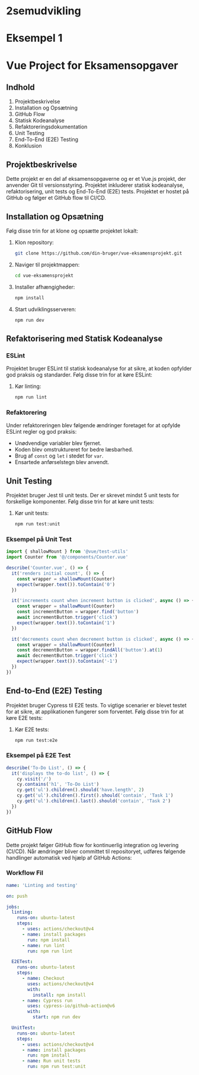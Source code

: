 # 2semudvikling

# Eksempel 1

# Vue Project for Eksamensopgaver

## Indhold
1. Projektbeskrivelse
2. Installation og Opsætning
3. GitHub Flow
4. Statisk Kodeanalyse
5. Refaktoreringsdokumentation
6. Unit Testing
7. End-To-End (E2E) Testing
8. Konklusion

## Projektbeskrivelse
Dette projekt er en del af eksamensopgaverne og er et Vue.js projekt, der anvender Git til versionsstyring. Projektet inkluderer statisk kodeanalyse, refaktorisering, unit tests og End-To-End (E2E) tests. Projektet er hostet på GitHub og følger et GitHub flow til CI/CD.

## Installation og Opsætning
Følg disse trin for at klone og opsætte projektet lokalt:

1. Klon repository:
    ```sh
    git clone https://github.com/din-bruger/vue-eksamensprojekt.git
    ```
2. Naviger til projektmappen:
    ```sh
    cd vue-eksamensprojekt
    ```
3. Installer afhængigheder:
    ```sh
    npm install
    ```
4. Start udviklingsserveren:
    ```sh
    npm run dev
    ```

## Refaktorisering med Statisk Kodeanalyse
### ESLint
Projektet bruger ESLint til statisk kodeanalyse for at sikre, at koden opfylder god praksis og standarder. Følg disse trin for at køre ESLint:

1. Kør linting:
    ```sh
    npm run lint
    ```

### Refaktorering
Under refaktoreringen blev følgende ændringer foretaget for at opfylde ESLint regler og god praksis:
- Unødvendige variabler blev fjernet.
- Koden blev omstruktureret for bedre læsbarhed.
- Brug af `const` og `let` i stedet for `var`.
- Ensartede anførselstegn blev anvendt.

## Unit Testing
Projektet bruger Jest til unit tests. Der er skrevet mindst 5 unit tests for forskellige komponenter. Følg disse trin for at køre unit tests:

1. Kør unit tests:
    ```sh
    npm run test:unit
    ```

### Eksempel på Unit Test
```javascript
import { shallowMount } from '@vue/test-utils'
import Counter from '@/components/Counter.vue'

describe('Counter.vue', () => {
  it('renders initial count', () => {
    const wrapper = shallowMount(Counter)
    expect(wrapper.text()).toContain('0')
  })

  it('increments count when increment button is clicked', async () => {
    const wrapper = shallowMount(Counter)
    const incrementButton = wrapper.find('button')
    await incrementButton.trigger('click')
    expect(wrapper.text()).toContain('1')
  })

  it('decrements count when decrement button is clicked', async () => {
    const wrapper = shallowMount(Counter)
    const decrementButton = wrapper.findAll('button').at(1)
    await decrementButton.trigger('click')
    expect(wrapper.text()).toContain('-1')
  })
})
```
## End-to-End (E2E) Testing
Projektet bruger Cypress til E2E tests. To vigtige scenarier er blevet testet for at sikre, at applikationen fungerer som forventet. Følg disse trin for at køre E2E tests:

1. Kør E2E tests:
    ```sh
    npm run test:e2e
    ```

### Eksempel på E2E Test
```javascript
describe('To-Do List', () => {
  it('displays the to-do list', () => {
    cy.visit('/')
    cy.contains('h1', 'To-Do List')
    cy.get('ul').children().should('have.length', 2)
    cy.get('ul').children().first().should('contain', 'Task 1')
    cy.get('ul').children().last().should('contain', 'Task 2')
  })
})
```
## GitHub Flow
Dette projekt følger GitHub flow for kontinuerlig integration og levering (CI/CD). Når ændringer bliver committet til repositoryet, udføres følgende handlinger automatisk ved hjælp af GitHub Actions:

### Workflow Fil
```yaml
name: 'Linting and testing'

on: push

jobs:
  linting:
    runs-on: ubuntu-latest
    steps:
      - uses: actions/checkout@v4
      - name: install packages
        run: npm install
      - name: run lint
        run: npm run lint

  E2ETest:
    runs-on: ubuntu-latest
    steps:
      - name: Checkout
        uses: actions/checkout@v4
        with:
          install: npm install
      - name: Cypress run
        uses: cypress-io/github-action@v6
        with:
          start: npm run dev

  UnitTest:
    runs-on: ubuntu-latest
    steps:
      - uses: actions/checkout@v4
      - name: install packages
        run: npm install
      - name: Run unit tests
        run: npm run test:unit
```
